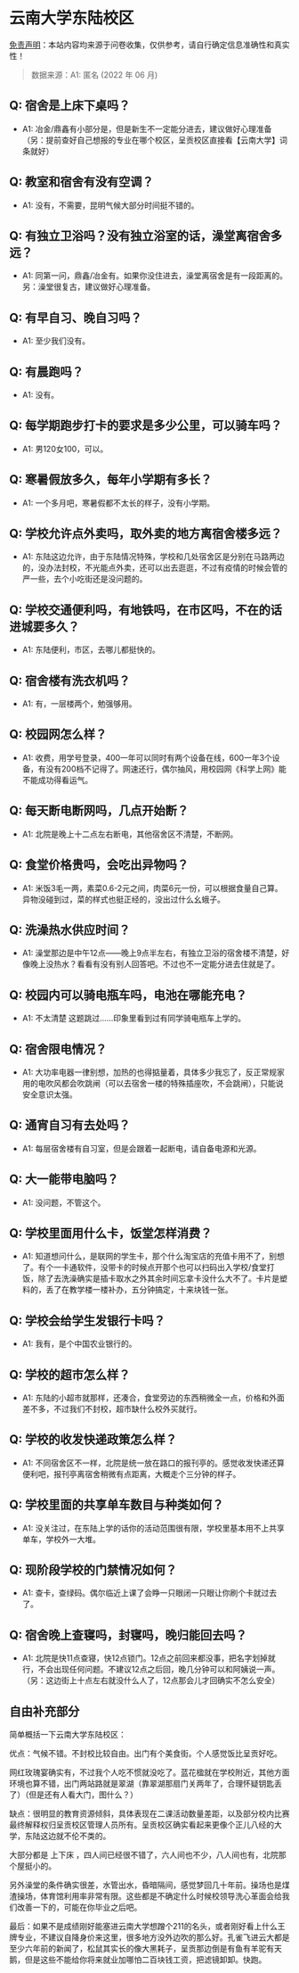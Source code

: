 # 云南大学东陆校区

[免责声明](https://colleges.chat/#_3)：本站内容均来源于问卷收集，仅供参考，请自行确定信息准确性和真实性！

> 数据来源：A1: 匿名 (2022 年 06 月)

## Q: 宿舍是上床下桌吗？

- A1: 冶金/鼎鑫有小部分是，但是新生不一定能分进去，建议做好心理准备（另：提前查好自己想报的专业在哪个校区，呈贡校区直接看【云南大学】词条就好）

## Q: 教室和宿舍有没有空调？

- A1: 没有，不需要，昆明气候大部分时间挺不错的。

## Q: 有独立卫浴吗？没有独立浴室的话，澡堂离宿舍多远？

- A1: 同第一问，鼎鑫/冶金有。如果你没住进去，澡堂离宿舍是有一段距离的。另：澡堂很复古，建议做好心理准备。

## Q: 有早自习、晚自习吗？

- A1: 至少我们没有。

## Q: 有晨跑吗？

- A1: 没有。

## Q: 每学期跑步打卡的要求是多少公里，可以骑车吗？

- A1: 男120女100，可以。

## Q: 寒暑假放多久，每年小学期有多长？

- A1: 一个多月吧，寒暑假都不太长的样子，没有小学期。

## Q: 学校允许点外卖吗，取外卖的地方离宿舍楼多远？

- A1: 东陆这边允许，由于东陆情况特殊，学校和几处宿舍区是分别在马路两边的，没办法封校，不光能点外卖，还可以出去逛逛，不过有疫情的时候会管的严一些，去个小吃街还是没问题的。

## Q: 学校交通便利吗，有地铁吗，在市区吗，不在的话进城要多久？

- A1: 东陆便利，市区，去哪儿都挺快的。

## Q: 宿舍楼有洗衣机吗？

- A1: 有，一层楼两个，勉强够用。

## Q: 校园网怎么样？

- A1: 收费，用学号登录，400一年可以同时有两个设备在线，600一年3个设备，有没有200档不记得了。网速还行，偶尔抽风，用校园网《科学上网》能不能成功得看运气。

## Q: 每天断电断网吗，几点开始断？

- A1: 北院是晚上十二点左右断电，其他宿舍区不清楚，不断网。

## Q: 食堂价格贵吗，会吃出异物吗？

- A1: 米饭3毛一两，素菜0.6-2元之间，肉菜6元一份，可以根据食量自己算。异物没碰到过，菜的样式也挺正经的，没出过什么幺蛾子。

## Q: 洗澡热水供应时间？

- A1: 澡堂那边是中午12点——晚上9点半左右，有独立卫浴的宿舍楼不清楚，好像晚上没热水？看看有没有别人回答吧。不过也不一定能分进去住就是了。

## Q: 校园内可以骑电瓶车吗，电池在哪能充电？

- A1: 不太清楚 这题跳过……印象里看到过有同学骑电瓶车上学的。

## Q: 宿舍限电情况？

- A1: 大功率电器一律别想，加热的也得掂量着，具体多少我忘了，反正常规家用的电吹风都会吹跳闸（可以去宿舍一楼的特殊插座吹，不会跳闸），只能说安全意识太强。

## Q: 通宵自习有去处吗？

- A1: 每层宿舍楼有自习室，但是会跟着一起断电，请自备电源和光源。

## Q: 大一能带电脑吗？

- A1: 没问题，不管这个。

## Q: 学校里面用什么卡，饭堂怎样消费？

- A1: 知道想问什么，是联网的学生卡，那个什么淘宝店的充值卡用不了，别想了。有个一卡通软件，没带卡的时候点开那个也可以扫码出入学校/食堂打饭，除了去洗澡确实是插卡取水之外其余时间忘拿卡没什么大不了。卡片是塑料的，丢了在教学楼一楼补办，五分钟搞定，十来块钱一张。

## Q: 学校会给学生发银行卡吗？

- A1: 我有，是个中国农业银行的。

## Q: 学校的超市怎么样？

- A1: 东陆的小超市就那样，还凑合，食堂旁边的东西稍微全一点，价格和外面差不多，不过我们不封校，超市缺什么校外买就行。

## Q: 学校的收发快递政策怎么样？

- A1: 不同宿舍区不一样，北院是统一放在路口的报刊亭的。感觉收发快递还算便利吧，报刊亭离宿舍稍微有点距离，大概走个三分钟的样子。

## Q: 学校里面的共享单车数目与种类如何？

- A1: 没关注过，在东陆上学的话你的活动范围很有限，学校里基本用不上共享单车，学校外一大堆。

## Q: 现阶段学校的门禁情况如何？

- A1: 查卡，查绿码。偶尔临近上课了会睁一只眼闭一只眼让你刷个卡就过去了。

## Q: 宿舍晚上查寝吗，封寝吗，晚归能回去吗？

- A1: 北院是快11点查寝，快12点锁门。12点之前回来都没事，把名字划掉就行，不会出现任何问题。不建议12点之后回，晚几分钟可以和阿姨说一声。（另：这边街上十点左右就没什么人了，12点那会儿才回确实不怎么安全）

## 自由补充部分

简单概括一下云南大学东陆校区：

优点：气候不错。不封校比较自由。出门有个美食街。个人感觉饭比呈贡好吃。

网红玫瑰宴确实有，不过我个人吃不惯就没吃了。蓝花楹就在学校附近，其他方面环境也算不错，出门两站路就是翠湖（靠翠湖那扇门关两年了，合理怀疑钥匙丢了）（但是还有人看大门，图什么？）



缺点：很明显的教育资源倾斜，具体表现在二课活动数量差距，以及部分校内比赛最终解释权归呈贡校区管理人员所有。呈贡校区确实看起来更像个正儿八经的大学，东陆这边就不伦不类的。

大部分都是 上下床 ，四人间已经很不错了，六人间也不少，八人间也有，北院那个屋挺小的。

另外澡堂的条件确实很差，水管出水，昏暗隔间，感觉梦回几十年前。操场也是煤渣操场，体育馆利用率非常有限。这些都是不确定什么时候校领导洗心革面会给我们改善一下的，可能在你毕业之后吧。



最后：如果不是成绩刚好能塞进云南大学想蹭个211的名头，或者刚好看上什么王牌专业，不建议自降身价来这里，很多地方没外边吹的那么好。孔雀飞进云大都是至少六年前的新闻了，松鼠其实长的像大黑耗子，呈贡那边倒是有鱼有羊驼有天鹅，但是这些不能给你将来就业加哪怕二百块钱工资，把滤镜卸卸。快跑。